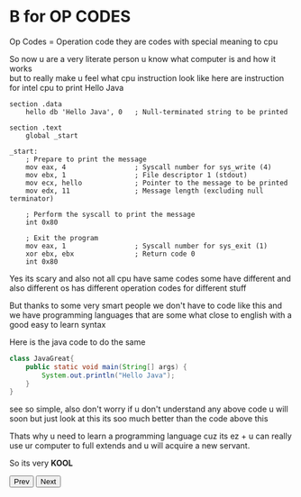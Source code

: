 # B for OP CODES

<div class="note">Op Codes = Operation code they are codes with special meaning to cpu</div>

So now u are a very literate person u know what computer is and how it works<br>
but to really make u feel what cpu instruction look like here are instruction for intel cpu to print Hello Java

```x86asm
section .data
    hello db 'Hello Java', 0   ; Null-terminated string to be printed

section .text
    global _start

_start:
    ; Prepare to print the message
    mov eax, 4                 ; Syscall number for sys_write (4)
    mov ebx, 1                 ; File descriptor 1 (stdout)
    mov ecx, hello             ; Pointer to the message to be printed
    mov edx, 11                ; Message length (excluding null terminator)

    ; Perform the syscall to print the message
    int 0x80

    ; Exit the program
    mov eax, 1                 ; Syscall number for sys_exit (1)
    xor ebx, ebx               ; Return code 0
    int 0x80
```

Yes its scary and also not all cpu have same codes some have different and also different os has different operation codes for different stuff

But thanks to some very smart people we don't have to code like this and we have programming languages that are some what close to english with a good easy to learn syntax

Here is the java code to do the same

```java
class JavaGreat{
    public static void main(String[] args) {
        System.out.println("Hello Java");
    }
}
```

see so simple, also don't worry if u don't understand any above code u will soon but just look at this its soo much better than the code above this

Thats why u need to learn a programming language cuz its ez + u can really use ur computer to full extends and u will acquire a new servant.

So its very **KOOL**

<button onclick="window.location.href = window.location.origin + '/java/pages/1.md';">Prev</button>
<button onclick="window.location.href = window.location.origin + '/java/pages/3.md';">Next</button>